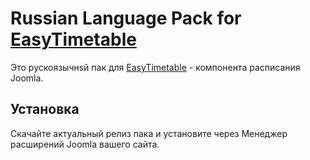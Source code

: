 # Russian Language Pack for [EasyTimetable](http://easytimetable.stereonomy.com/)
Это рускоязычнsй пак для [EasyTimetable](http://easytimetable.stereonomy.com/) - компонента расписания Joomla.

## Установка
Скачайте актуальный релиз пака и установите через Менеджер расширений Joomla вашего сайта.